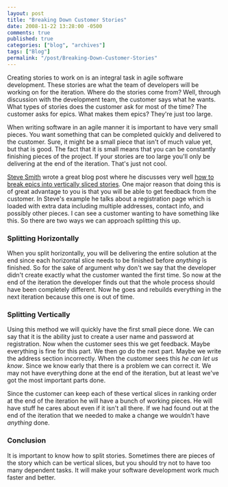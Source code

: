 ```yaml
---
layout: post
title: "Breaking Down Customer Stories"
date: 2008-11-22 13:28:00 -0500
comments: true
published: true
categories: ["blog", "archives"]
tags: ["Blog"]
permalink: "/post/Breaking-Down-Customer-Stories"
---
```

<!-- more -->

<p>Creating stories to work on is an integral task in agile software development. These stories are what the team of developers will be working on for the iteration. Where do the stories come from? Well, through discussion with the development team, the customer says what he wants. What types of stories does the customer ask for most of the time? The customer asks for epics. What makes them epics? They're just too large.</p>
<p>When writing software in an agile manner it is important to have very small pieces. You want something that can be completed quickly and delivered to the customer. Sure, it might be a small piece that isn't of much value yet, but that is good. The fact that it is small means that you can be constantly finishing pieces of the project. If your stories are too large you'll only be delivering at the end of the iteration. That's just not cool.</p>
<p><a href="http://stevesmithblog.com/" target="_blank">Steve Smith</a> wrote a great blog post where he discusses very well <a href="http://stevesmithblog.com/blog/stories-too-big-ndash-vertical-slices/" target="_blank">how to break epics into vertically sliced stories</a>. One major reason that doing this is of great advantage to you is that you will be able to get feedback from the customer. In Steve's example he talks about a registration page which is loaded with extra data including multiple addresses, contact info, and possibly other pieces. I can see a customer wanting to have something like this. So there are two ways we can approach splitting this up.</p>
<h3>Splitting Horizontally</h3>
<p>When you split horizontally, you will be delivering the entire solution at the end since each horizontal slice needs to be finished before <em>anything</em> is finished. So for the sake of argument why don't we say that the developer didn't create exactly what the customer wanted the first time. So now at the end of the iteration the developer finds out that the whole process should have been completely different. Now he goes and rebuilds everything in the next iteration because this one is out of time.</p>
<h3>Splitting Vertically</h3>
<p>Using this method we will quickly have the first small piece done. We can say that it is the ability just to create a user name and password at registration. Now when the customer sees this we get feedback. Maybe everything is fine for this part. We then go do the next part. Maybe we write the address section incorrectly. When the customer sees this <em>he can let us know</em>. Since we know early that there is a problem we can correct it. We may not have everything done at the end of the iteration, but at least we've got the most important parts done.</p>
<p>Since the customer can keep each of these vertical slices in ranking order at the end of the iteration he will have a bunch of working pieces. He will have stuff he cares about even if it isn't all there. If we had found out at the end of the iteration that we needed to make a change we wouldn't have <em>anything</em> done.</p>
<h3>Conclusion</h3>
<p>It is important to know how to split stories. Sometimes there are pieces of the story which can be vertical slices, but you should try not to have too many dependent tasks. It will make your software development work much faster and better.</p>

